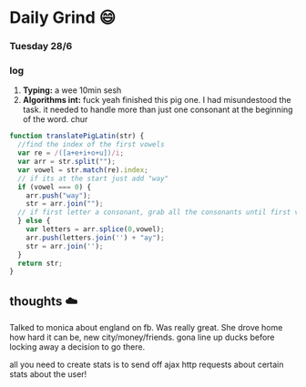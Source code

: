 # Daily Grind :smile:

### Tuesday 28/6

### log
1. __Typing:__  a wee 10min sesh
2. __Algorithms int:__ fuck yeah finished this pig one. I had misundestood the task. it needed to handle more than just one consonant at the beginning of the word. chur
``` javascript
function translatePigLatin(str) {
  //find the index of the first vowels
  var re = /([a+e+i+o+u])/i;
  var arr = str.split("");
  var vowel = str.match(re).index;
  // if its at the start just add "way"
  if (vowel === 0) {
    arr.push("way");
    str = arr.join("");
  // if first letter a consonant, grab all the consonants until first vowel and place them at the back with "ay"
  } else {
    var letters = arr.splice(0,vowel);
    arr.push(letters.join('') + "ay");
    str = arr.join('');
  }
  return str;
}
```

## thoughts :cloud:

Talked to monica about england on fb. Was really great. She drove home how hard it can be, new city/money/friends. gona line up ducks before locking away a decision to go there.

all you need to create stats is to send off ajax http requests about certain stats about the user! 
